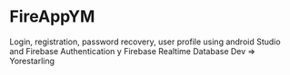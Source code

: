 # FireAppYM
Login, registration, password recovery, user profile using android Studio and Firebase Authentication y Firebase Realtime Database
Dev => Yorestarling 
